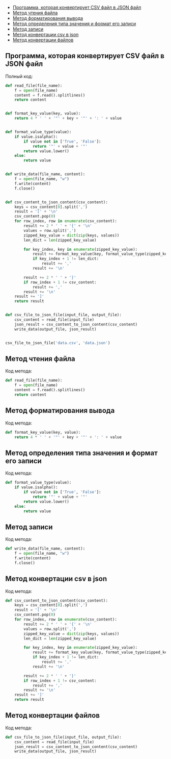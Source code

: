 + [Программа, которая конвертирует CSV файл в JSON файл](#csvtojsoncode)
+ [Метод чтения файла](#methodereadfile)
+ [Метод форматирования вывода](#методформатированиявывода)
+ [Метод определения типа значения и формат его записи](#методопределениятипазначенияиформатегозаписи)
+ [Метод записи](#методзаписи)
+ [Метод конвертации csv в json](#методконвертацииcsvвjson)
+ [Метод конвертации файлов](#методконвертациифайлов)

## Программа, которая конвертирует CSV файл в JSON файл

Полный код:

```python
def read_file(file_name):
    f = open(file_name)
    content = f.read().splitlines()
    return content


def format_key_value(key, value):
    return 4 * ' ' + '"' + key + '"' + ': ' + value


def format_value_type(value):
    if value.isalpha():
        if value not in ['True', 'False']:
            return '"' + value + '"'
        return value.lower()
    else:
        return value


def write_data(file_name, content):
    f = open(file_name, "w")
    f.write(content)
    f.close()


def csv_content_to_json_content(csv_content):
    keys = csv_content[0].split(',')
    result = '[' + '\n'
    csv_content.pop(0)
    for row_index, row in enumerate(csv_content):
        result += 2 * ' ' + '{' + '\n'
        values = row.split(',')
        zipped_key_value = dict(zip(keys, values))
        len_dict = len(zipped_key_value)

        for key_index, key in enumerate(zipped_key_value):
            result += format_key_value(key, format_value_type(zipped_key_value[key]))
            if key_index + 1 != len_dict:
                result += ','
            result += '\n'

        result += 2 * ' ' + '}'
        if row_index + 1 != csv_content:
            result += ','
        result += '\n'
    result += ']'
    return result


def csv_file_to_json_file(input_file, output_file):
    csv_content = read_file(input_file)
    json_result = csv_content_to_json_content(csv_content)
    write_data(output_file, json_result)


csv_file_to_json_file('data.csv', 'data.json')


```

## Метод чтения файла

Код метода:

```python
def read_file(file_name):
    f = open(file_name)
    content = f.read().splitlines()
    return content
```

## Метод форматирования вывода

Код метода:

```python
def format_key_value(key, value):
    return 4 * ' ' + '"' + key + '"' + ': ' + value
```

## Метод определения типа значения и формат его записи

Код метода:

```python
def format_value_type(value):
    if value.isalpha():
        if value not in ['True', 'False']:
            return '"' + value + '"'
        return value.lower()
    else:
        return value
```

## Метод записи

Код метода:

```python
def write_data(file_name, content):
    f = open(file_name, "w")
    f.write(content)
    f.close()


```


## Метод конвертации csv в json

Код метода:

```python
def csv_content_to_json_content(csv_content):
    keys = csv_content[0].split(',')
    result = '[' + '\n'
    csv_content.pop(0)
    for row_index, row in enumerate(csv_content):
        result += 2 * ' ' + '{' + '\n'
        values = row.split(',')
        zipped_key_value = dict(zip(keys, values))
        len_dict = len(zipped_key_value)

        for key_index, key in enumerate(zipped_key_value):
            result += format_key_value(key, format_value_type(zipped_key_value[key]))
            if key_index + 1 != len_dict:
                result += ','
            result += '\n'

        result += 2 * ' ' + '}'
        if row_index + 1 != csv_content:
            result += ','
        result += '\n'
    result += ']'
    return result
```


## Метод конвертации файлов

Код метода:

```python
def csv_file_to_json_file(input_file, output_file):
    csv_content = read_file(input_file)
    json_result = csv_content_to_json_content(csv_content)
    write_data(output_file, json_result)
```


